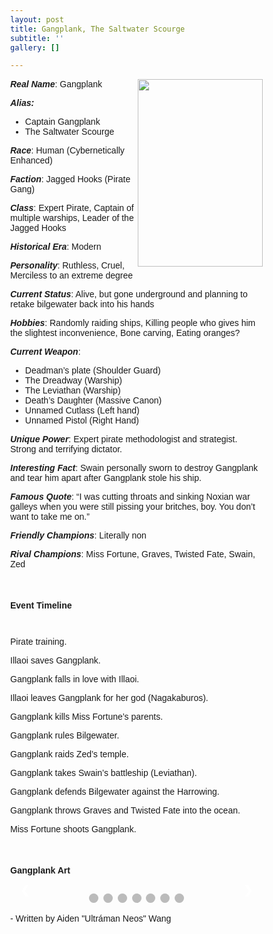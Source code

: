 ```yaml
---
layout: post
title: Gangplank, The Saltwater Scourge
subtitle: ''
gallery: []

---
```

<div>
<img src="https://github.com/UNSWLoLSoc/LoLSocWebpage/blob/master/uploads/gangplank.png?raw=true" width="200" height="300" style="float:right">

<p> <strong><em>Real Name</em></strong>: Gangplank </p>
<p><strong><em>Alias:</em></strong></p>
<ul>
<li>Captain Gangplank</li>
<li>The Saltwater Scourge</li>
</ul>

<p> <strong><em>Race</em></strong>: Human (Cybernetically Enhanced) </p>

<p> <strong><em>Faction</em></strong>: Jagged Hooks (Pirate Gang) </p>

<p> <strong><em>Class</em></strong>: Expert Pirate, Captain of multiple warships, Leader of the Jagged Hooks </p>

<p> <strong><em>Historical Era</em></strong>: Modern</p>

<p> <strong><em>Personality</em></strong>: Ruthless, Cruel, Merciless to an extreme degree </p>

<p><strong><em> Current Status</em></strong>: Alive, but gone underground and planning to retake bilgewater back into his hands </p>

<p> <strong><em>Hobbies</em></strong>: Randomly raiding ships, Killing people who gives him the slightest inconvenience, Bone carving, Eating oranges? </p>

<p> <strong><em>Current Weapon</em></strong>: </p>
<ul>
<li>Deadman’s plate (Shoulder Guard)</li>
<li>The Dreadway (Warship)</li>
<li>The Leviathan (Warship)</li>
<li>Death’s Daughter (Massive Canon)</li>
<li> Unnamed Cutlass (Left hand) </li>
<li> Unnamed Pistol (Right Hand) </li>
</ul>

<p> <strong><em>Unique Power</em></strong>: Expert pirate methodologist and strategist. Strong and terrifying dictator.</p>

<p> <strong><em>Interesting Fact</em></strong>: Swain personally sworn to destroy Gangplank and tear him apart after Gangplank stole his ship.</p>

<p> <strong><em>Famous Quote</em></strong>: “I was cutting throats and sinking Noxian war galleys when you were still pissing your britches, boy. You don’t want to take me on.”</p>

<p> <strong><em>Friendly Champions</em></strong>: Literally non </p>

<p> <strong><em>Rival Champions</em></strong>: Miss Fortune, Graves, Twisted Fate, Swain, Zed </p>
</div>
<br>
<h4> Event Timeline </h4>
<meta name="viewport" content="width=device-width, initial-scale=1.0">
<style>
  * {
    box-sizing: border-box;
  }
  
  p {
    margin: 10px 0;
  }

  body {
    color:black;
    font-family: Helvetica, sans-serif;
  }

  #para1 {
    color: white;
  } 

  /* The actual timeline (the vertical ruler) */
  .timeline {
    position: relative;
    max-width: 780px;
    margin: 0 auto;
  }

  /* The actual timeline (the vertical ruler) */
  .timeline::after {
    content: '';
    position: absolute;
    width: 6px;
    background-color: black;
    top: 0;
    bottom: 0;
    left: 50%;
    margin-left: -3px;
  }

  /* Container around content */
  .cont {
    padding: 0px 40px;
    position: relative;
    background-color: inherit;
    width: 55%;
  }

  /* The circles on the timeline */
  .cont::after {
    content: '';
    position: absolute;
    width: 25px;
    height: 25px;
    right: -17px;
    background-color: white;
    border: 4px solid #FF9F55;
    top: 15px;
    border-radius: 50%;
    z-index: 1;
  }

  /* Place the container to the left */
  .left {
    left: -5.5%;
  }

  /* Place the container to the right */
  .right {
    left: 50.5%;
  }

  /* Add arrows to the left container (pointing right) */
  .left::before {
    content: " ";
    height: 0;
    position: absolute;
    top: 22px;
    width: 0;
    z-index: 1;
    right: 30px;
    border: medium solid black;
    border-width: 10px 0 10px 10px;
    border-color: transparent transparent transparent black;
  }

  /* Add arrows to the right container (pointing left) */
  .right::before {
    content: " ";
    height: 0;
    position: absolute;
    top: 22px;
    width: 0;
    z-index: 1;
    left: 30px;
    border: medium solid black;
    border-width: 10px 10px 10px 0;
    border-color: transparent black transparent transparent;
  }

  /* Fix the circle for containers on the right side */
  .right::after {
    left: -16px;
  }

  /* The actual content */
  .content {
    padding: 5px 30px;
    background-color:black;
    position: relative;
    border-radius: 6px;
  }

  /* Media queries - Responsive timeline on screens less than 600px wide */
  @media screen and (max-width: 600px) {
    /* Place the timelime to the left */
    .timeline::after {
      left: 31px;
    }

    /* Full-width containers */
    .cont {
      width: 100%;
      padding-left: 70px;
      padding-right: 25px;
    }

    /* Make sure that all arrows are pointing leftwards */
    .cont::before {
      left: 60px;
      border: medium solid white;
      border-width: 10px 10px 10px 0;
      border-color: transparent white transparent transparent;
    }

    /* Make sure all circles are at the same spot */
    .left::after, .right::after {
      left: 15px;
    }

    /* Make all right containers behave like the left ones */
    .right {
      left: 0%;
    }
  }
</style>

<style>
  * {box-sizing: border-box}
  body {font-family: Verdana, sans-serif; margin:0}
  .mySlides {display: none}
  img {vertical-align: middle;}

  /* Slideshow container */
  .slideshow-container {
    max-width: 1000px;
    position: relative;
    margin: auto;
  }

  /* Next & previous buttons */
  .prev, .nextbut {
    cursor: pointer;
    position: absolute;
    top: 50%;
    width: auto;
    padding: 16px;
    margin-top: -22px;
    color: white;
    font-weight: bold;
    font-size: 18px;
    transition: 0.6s ease;
    border-radius: 0 3px 3px 0;
    user-select: none;
  }

  /* Position the "next button" to the right */
  .nextbut {
    right: 0;
    border-radius: 3px 0 0 3px;
  }

  /* On hover, add a black background color with a little bit see-through */
  .prev:hover, .nextbut:hover {
    background-color: rgba(0,0,0,0.8);
  }

  /* Caption text */
  .text {
    color: #f2f2f2;
    font-size: 15px;
    padding: 8px 12px;
    position: absolute;
    bottom: 8px;
    width: 100%;
    text-align: center;
  }

  /* Number text (1/3 etc) */
  .numbertext {
    color: #f2f2f2;
    font-size: 12px;
    padding: 8px 12px;
    position: absolute;
    top: 0;
  }

  /* The dots/bullets/indicators */
  .dot {
    cursor: pointer;
    height: 15px;
    width: 15px;
    margin: 0 2px;
    background-color: #bbb;
    border-radius: 50%;
    display: inline-block;
    transition: background-color 0.6s ease;
  }

  .active, .dot:hover {
    background-color: #717171;
  }

  /* Fading animation */
  .fade {
    -webkit-animation-name: fade;
    -webkit-animation-duration: 1.5s;
    animation-name: fade;
    animation-duration: 1.5s;
  }

  @-webkit-keyframes fade {
    from {opacity: .4} 
    to {opacity: 1}
  }

  @keyframes fade {
    from {opacity: .4} 
    to {opacity: 1}
  }

  /* On smaller screens, decrease text size */
  @media only screen and (max-width: 300px) {
    .prev, .nextbut,.text {font-size: 11px}
  }
</style>

<div id="para1" class="timeline" style="padding-top: 10px;">
  <div class="cont left">
    <div class="content">
      <p >Pirate training.</p>
    </div>
  </div>
  <div class="cont right">
    <div class="content">
      <p>Illaoi saves Gangplank.</p>
    </div>
  </div>
  <div class="cont left">
    <div class="content">
      <p>Gangplank falls in love with Illaoi.</p>
    </div>
  </div>
  <div class="cont right">
    <div class="content">
      <p>Illaoi leaves Gangplank for her god (Nagakaburos).</p>
    </div>
  </div>
  <div class="cont left">
    <div class="content">
      <p>Gangplank kills Miss Fortune’s parents.</p>
    </div>
  </div>
  <div class="cont right">
    <div class="content">
      <p>Gangplank rules Bilgewater.</p>
    </div>
  </div>
  <div class="cont left">
    <div class="content">
      <p>Gangplank raids Zed’s temple.</p>
    </div>
  </div>
  <div class="cont right">
    <div class="content">
      <p>Gangplank takes Swain’s battleship (Leviathan).</p>
    </div>
  </div>
  <div class="cont left">
    <div class="content">
      <p>Gangplank defends Bilgewater against the Harrowing.</p>
    </div>
  </div>
  <div class="cont right">
    <div class="content">
      <p>Gangplank throws Graves and Twisted Fate into the ocean.</p>
    </div>
  </div>
  <div class="cont left">
    <div class="content">
      <p>Miss Fortune shoots Gangplank.</p>
    </div>
  </div>
</div>
<br>
<h4> Gangplank Art </h4>
<meta name="viewport" content="width=device-width, initial-scale=1">

<div class="slideshow-container">
  <div class="mySlides">
    <div class="numbertext">1 / 7</div>
    <img src="https://github.com/UNSWLoLSoc/LoLSocWebpage/blob/master/uploads/young-gangplank-saved-by-illaoi.png?raw=true" style="width:100%">
    <div class="text">Young Gangplank saved by Illaoi</div>
  </div>

  <div class="mySlides">
    <div class="numbertext">2 / 7</div>
    <img src="https://github.com/UNSWLoLSoc/LoLSocWebpage/blob/master/uploads/gangplank-shotting-miss-fortune-and-her-parents.jpg?raw=true" style="width:100%">
    <div class="text">Gangplank shooting Miss Fortune and her parents</div>
  </div>

  <div class="mySlides">
    <div class="numbertext">3 / 7</div>
    <img src="https://github.com/UNSWLoLSoc/LoLSocWebpage/blob/master/uploads/the-dreadway.png?raw=true" style="width:100%">
    <div class="text">The Dreadway Warship</div>
  </div>

  <div class="mySlides">
    <div class="numbertext">4 / 7</div>
    <img src="https://github.com/UNSWLoLSoc/LoLSocWebpage/blob/master/uploads/the-leviathan.png?raw=true" style="width:100%">
    <div class="text">The Leviathan Warship</div>
  </div>

  <div class="mySlides">
    <div class="numbertext">5 / 7</div>
    <img src="https://github.com/UNSWLoLSoc/LoLSocWebpage/blob/master/uploads/gangplank_and_his_jagged_hooks.jpg?raw=true" style="width:100%">
    <div class="text">Gangplank and his Jagged Hooks</div>
  </div>

  <div class="mySlides">
    <div class="numbertext">6 / 7</div>
    <img src="https://github.com/UNSWLoLSoc/LoLSocWebpage/blob/master/uploads/miss-fortune-planning-her-revenge-on-gangplank.png?raw=true" style="width:100%">
    <div class="text">Miss Fortune planning her revenge on Gangplank</div>
  </div>

  <div class="mySlides">
    <div class="numbertext">7 / 7</div>
    <img src="https://github.com/UNSWLoLSoc/LoLSocWebpage/blob/master/uploads/gangplank-before-_left_-and-after-_right_-being-shot-by-miss-fortune.jpg?raw=true" style="width:100%">
    <div class="text">Gangplank before (left) and after (right) being shot by Miss Fortune</div>
  </div>

  <a class="prev" onclick="plusSlides(-1)">&#10094;</a>
  <a class="nextbut" onclick="plusSlides(1)">&#10095;</a>
</div>

<div style="text-align:center; padding-top: 10px;">
    <span class="dot" onclick="currentSlide(1)"></span> 
    <span class="dot" onclick="currentSlide(2)"></span> 
    <span class="dot" onclick="currentSlide(3)"></span> 
    <span class="dot" onclick="currentSlide(4)"></span> 
    <span class="dot" onclick="currentSlide(5)"></span> 
    <span class="dot" onclick="currentSlide(6)"></span> 
    <span class="dot" onclick="currentSlide(7)"></span> 
</div>

<script>
var slideIndex = 1;
showSlides(slideIndex);

function plusSlides(n) {
  showSlides(slideIndex += n);
}

function currentSlide(n) {
  showSlides(slideIndex = n);
}

function showSlides(n) {
  var i;
  var slides = document.getElementsByClassName("mySlides");
  var dots = document.getElementsByClassName("dot");
  if (n > slides.length) {slideIndex = 1}    
  if (n < 1) {slideIndex = slides.length}
  for (i = 0; i < slides.length; i++) {
      slides[i].style.display = "none";  
  }
  for (i = 0; i < dots.length; i++) {
      dots[i].className = dots[i].className.replace(" active", "");
  }
  slides[slideIndex-1].style.display = "block";  
  dots[slideIndex-1].className += " active";
}
</script>

<p alight="right">- Written by Aiden "Ultráman Neos" Wang</p>